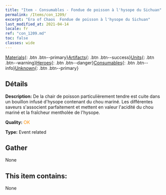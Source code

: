 ```yaml
---
title: "Item - Consumables - Fondue de poisson à l'hysope du Sichuan"
permalink: /Items/con_1209/
excerpt: "Era of Chaos  Fondue de poisson à l'hysope du Sichuan"
last_modified_at: 2021-04-14
locale: fr
ref: "con_1209.md"
toc: false
classes: wide
---
```

 [Materials](/fr/Items/){: .btn .btn--primary}[Artifacts](/fr/Items/Artifacts/){: .btn .btn--success}[Units](/fr/Items/Units/){: .btn .btn--warning}[Heroes](/fr/Items/Heroes/){: .btn .btn--danger}[Consumables](/fr/Items/Consumables/){: .btn .btn--info}[Unknown](/fr/Items/Unknown/){: .btn .btn--primary}

## Détails
 **Description:** De la chair de poisson particulièrement tendre est cuite dans un bouillon infusé d'hysope contenant du chou mariné. Les différentes saveurs s'associent parfaitement et mettent en valeur l'acidité du chou mariné et la fraîcheur mentholée de l'hysope.

 **Quality:** <span style="color: #FF8C00">OK</span>

 **Type:** Event related

## Gather

  None

## This item contains:

  None

